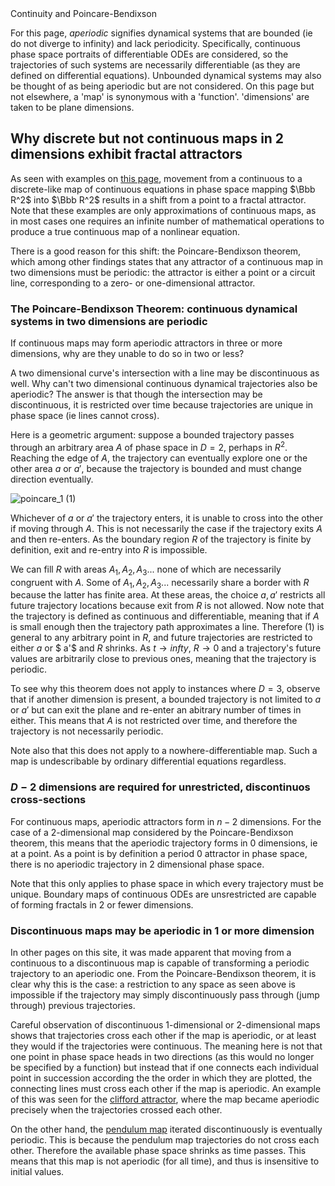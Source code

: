 <head>
  Continuity and Poincare-Bendixson
</head>

For this page, *aperiodic* signifies dynamical systems that are bounded (ie do not diverge to infinity) and lack periodicity.  Specifically, continuous phase space portraits of differentiable ODEs are considered, so the trajectories of such systems are necessarily differentiable (as they are defined on differential equations).  Unbounded dynamical systems may also be thought of as being aperiodic but are not considered.  On this page but not elsewhere, a 'map' is synonymous with a 'function'. 'dimensions' are taken to be plane dimensions.

## Why discrete but not continuous maps in 2 dimensions exhibit fractal attractors

As seen with examples on [this page](https://blbadger.github.io/), movement from a continuous to a discrete-like map of continuous equations in phase space mapping $\Bbb R^2$ into $\Bbb R^2$ results in a shift from a point to a fractal attractor.  Note that these examples are only approximations of continuous maps, as in most cases one requires an infinite number of mathematical operations to produce a true continuous map of a nonlinear equation.  

There is a good reason for this shift: the Poincare-Bendixson theorem, which among other findings states that any attractor of a continuous map in two dimensions must be periodic: the attractor is either a point or a circuit line, corresponding to a zero- or one-dimensional attractor.  

### The Poincare-Bendixson Theorem: continuous dynamical systems in two dimensions are periodic

If continuous maps may form aperiodic attractors in three or more dimensions, why are they unable to do so in two or less?  

A two dimensional curve's intersection with a line may be discontinuous as well. Why can't two dimensional continuous dynamical trajectories also be aperiodic?  The answer is that though the intersection may be discontinuous, it is restricted over time because trajectories are unique in phase space (ie lines cannot cross).

Here is a geometric argument: suppose a bounded trajectory passes through an arbitrary area $A$ of phase space in $D=2$, perhaps in $R^2$.  Reaching the edge of $A$, the trajectory can eventually explore one or the other area $a$ or $a'$, because the trajectory is bounded and must change direction eventually.

![poincare_1]({{https://blbadger.github.io}}misc_images/poincare_restriction.png)
(1)

Whichever of $a$ or $a'$ the trajectory enters, it is unable to cross into the other if moving through $A$.  This is not necessarily the case if the trajectory exits $A$ and then re-enters.  As the boundary region $R$ of the trajectory is finite by definition, exit and re-entry into $R$ is impossible.  

We can fill $R$ with areas $A_1, A_2, A_3 ...$ none of which are necessarily congruent with $A$.  Some of $A_1, A_2, A_3 ...$ necessarily share a border with $R$ because the latter has finite area.  At these areas, the choice $a, a'$ restricts all future trajectory locations because exit from $R$ is not allowed.  Now note that the trajectory is defined as continuous and differentiable, meaning that if $A$ is small enough then the trajectory path approximates a line.  Therefore (1) is general to any arbitrary point in $R$, and future trajectories are restricted to either $a$ or $ a'$ and $R$ shrinks.  As $t \to infty$, $R \to 0$ and a trajectory's future values are arbitrarily close to previous ones, meaning that the trajectory is periodic.

To see why this theorem does not apply to instances where $D=3$, observe that if another dimension is present, a bounded trajectory is not limited to $a$ or $a'$ but can exit the plane and re-enter an abitrary number of times in either.  This means that $A$ is not restricted over time, and therefore the trajectory is not necessarily periodic. 

Note also that this does not apply to a nowhere-differentiable map.  Such a map is undescribable by ordinary differential equations regardless.

### $D-2$ dimensions are required for unrestricted, discontinuos cross-sections

For continuous maps, aperiodic attractors form in $n-2$ dimensions.  For the case of a 2-dimensional map considered by the Poincare-Bendixson theorem, this means that the aperiodic trajectory forms in 0 dimensions, ie at a point.  As a point is by definition a period 0 attractor in phase space, there is no aperiodic trajectory in 2 dimensional phase space.

Note that this only applies to phase space in which every trajectory must be unique.  Boundary maps of continuous ODEs are unsrestricted are capable of forming fractals in 2 or fewer dimensions. 

### Discontinuous maps may be aperiodic in 1 or more dimension

In other pages on this site, it was made apparent that moving from a continuous to a discontinuous map is capable of transforming a periodic trajectory to an aperiodic one.  From the Poincare-Bendixson theorem, it is clear why this is the case: a restriction to any space as seen above is impossible if the trajectory may simply discontinuously pass through (jump through) previous trajectories.  

Careful observation of discontinuous 1-dimensional or 2-dimensional maps shows that trajectories cross each other if the map is aperiodic, or at least they would if the trajectories were continuous.  The meaning here is not that one point in phase space heads in two directions (as this would no longer be specified by a function) but instead that if one connects each individual point in succession according the the order in which they are plotted, the connecting lines must cross each other if the map is aperiodic.  An example of this was seen for the [clifford attractor](https://blbadger.github.io/clifford-attractor.html), where the map became aperiodic precisely when the trajectories crossed each other.

On the other hand, the [pendulum map](https://blbadger.github.io/pendulum-map.html) iterated discontinuously is eventually periodic.  This is because the pendulum map trajectories do not cross each other. Therefore the available phase space shrinks as time passes.  This means that this map is not aperiodic (for all time), and thus is insensitive to initial values.





